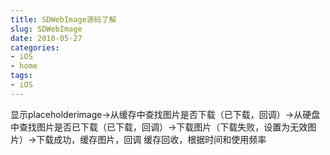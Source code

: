 ```yaml
---
title: SDWebImage源码了解
slug: SDWebImage
date: 2018-05-27
categories:
- iOS
- home
tags:
- iOS
---
```


<!--more-->

显示placeholderimage->从缓存中查找图片是否下载（已下载，回调）->从硬盘中查找图片是否已下载（已下载，回调）->下载图片（下载失败，设置为无效图片）->下载成功，缓存图片，回调
缓存回收，根据时间和使用频率